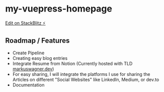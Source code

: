 # my-vuepress-homepage

[Edit on StackBlitz ⚡️](https://stackblitz.com/edit/vuepress-theme-hope-bdprd1)

## Roadmap / Features

- Create Pipeline
- Creating easy blog entries
- Integrate Resume from Notion (Currently hosted with TLD [markuswagner.dev](https://markuswagner.dev))
- For easy sharing, I will integrate the platforms I use for sharing the Articles on different "Social Websites" like LinkedIn, Medium, or dev.to
- Documentation